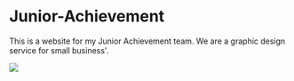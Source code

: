 # Junior-Achievement
This is a website for my Junior Achievement team. We are a graphic design service for small business'.


<img src = "https://i.imgur.com/BOpDXd5.png" >
